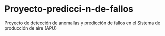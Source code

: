 # Proyecto-predicci-n-de-fallos
Proyecto de detección de anomalías y predicción de fallos en el Sistema de producción de aire (APU)
